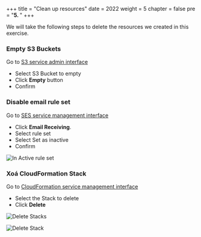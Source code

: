 +++
title = "Clean up resources"
date = 2022
weight = 5
chapter = false
pre = "<b>5. </b>"
+++

We will take the following steps to delete the resources we created in this exercise.

### Empty S3 Buckets

Go to [S3 service admin interface](https://console.aws.amazon.com/s3/home)
- Select S3 Bucket to empty
- Click **Empty** button
- Confirm

### Disable email rule set

Go to [SES service management interface](https://console.aws.amazon.com/ses/home)
- Click **Email Receiving**.
- Select rule set
- Select Set as inactive
- Confirm
  
![In Active rule set](/images/5-cleanup/001-inactive-rule-set.png)

### Xoá CloudFormation Stack

Go to [CloudFormation service management interface](https://console.aws.amazon.com/cloudformation/home)
- Select the Stack to delete
- Click **Delete**

![Delete Stacks](/images/5-cleanup/002-delete-stacks.png)

![Delete Stack](/images/5-cleanup/003-delete-stacks.png)
